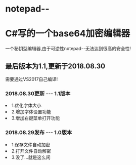 # notepad--
<h1>C#写的一个base64加密编辑器</h1>
<p>一个秘钥型编辑器,由于可逆性notepad--无法达到很高的安全性!</p>
<h2>最后版本为1.1,更新于2018.08.30</h1>
<p>需要通过VS2017自己编译!</p>
<h3>2018.08.30更新 --- 1.1版本</h3>
<li>1.优化字体大小</li>
<li>2.增加字体设置功能</li>
<li>3.增加右键菜单打开功能</li>
<h3>2018.08.29发布 --- 1.0版本</h3>
<li>1.保存文件自动加密</li>
<li>2.打开文件自动解密</li>
<li>3.没了...就是这么闲</li>
